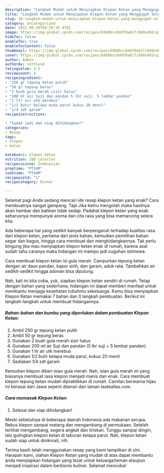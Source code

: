 ```yaml
---
description: "Langkah Mudah untuk Menyiapkan Klepon Ketan yang Menggugah Selera, Buat Buka Puasa Enak"
title: "Langkah Mudah untuk Menyiapkan Klepon Ketan yang Menggugah Selera, Buat Buka Puasa Enak"
slug: 38-langkah-mudah-untuk-menyiapkan-klepon-ketan-yang-menggugah-selera-buat-buka-puasa-enak
category: Uncategorized
date: 2022-08-20T08:39:26.476Z
image: https://img-global.cpcdn.com/recipes/69b0bcc0ddf9a61f/680x482cq70/klepon-ketan-foto-resep-utama.jpg
hideToc: false
enableToc: true
enableTocContent: false
thumbnail: https://img-global.cpcdn.com/recipes/69b0bcc0ddf9a61f/680x482cq70/klepon-ketan-foto-resep-utama.jpg
cover: https://img-global.cpcdn.com/recipes/69b0bcc0ddf9a61f/680x482cq70/klepon-ketan-foto-resep-utama.jpg
author: Admin
authorAv: notfound
ratingvalue: 4.5
reviewcount: 8
recipeingredient:
- "250 gr tepung ketan putih"
- "50 gr tepung beras"
- "2 buah gula merah sisir halus"
- "200 ml air Suji dan pandan 5 lbr suji  5 lembar pandan"
- "1 ltr air utk merebus"
- "1/2 butir kelapa muda parut kukus 20 menit"
- "1/4 sdt garam"
recipeinstructions:

- "Sudah jadi dan siap dihidangkan!"
categories:
- Resep
tags:
- klepon
- ketan

katakunci: klepon ketan 
nutrition: 280 calories
recipecuisine: Indonesian
preptime: "PT14M"
cooktime: "PT44M"
recipeyield: "1"
recipecategory: Dinner

---
```



Selamat pagi Anda sedang mencari ide resep klepon ketan yang enak? Cara membuatnya sangat gampang. Tapi Jika keliru mengolah maka hasilnya akan hambar dan bahkan tidak sedap. Padahal klepon ketan yang enak seharusnya mempunyai aroma dan cita rasa yang bisa memancing selera kita.


Ada beberapa hal yang sedikit banyak berpengaruh terhadap kualitas rasa dari klepon ketan, pertama dari jenis bahan, kemudian pemilihan bahan segar dan bagus, hingga cara membuat dan menghidangkannya. Tak perlu bingung jika mau menyiapkan klepon ketan enak di rumah, karena asal sudah tahu caranya maka hidangan ini mampu jadi suguhan istimewa.

Cara membuat klepon ketan isi gula merah. Campurkan tepung ketan dengan air daun pandan, kapur sirih, dan garam, aduk rata. Tambahkan air sedikit-sedikit hingga adonan bisa dipulung.


Nah, kali ini kita coba, yuk, siapkan klepon ketan sendiri di rumah. Tetap dengan bahan yang sederhana, hidangan ini dapat memberi manfaat untuk membantu menjaga kesehatan tubuhmu sekeluarga. Kamu bisa menyiapkan Klepon Ketan memakai 7 bahan dan 0 langkah pembuatan. Berikut ini langkah-langkah untuk membuat hidangannya.

<!--inarticleads1-->

##### Bahan-bahan dan bumbu yang diperlukan dalam pembuatan Klepon Ketan:

1. Ambil 250 gr tepung ketan putih
1. Ambil 50 gr tepung beras
1. Gunakan 2 buah gula merah sisir halus
1. Gunakan 200 ml air Suji dan pandan (5 lbr suji + 5 lembar pandan)
1. Gunakan 1 ltr air utk merebus
1. Gunakan 1/2 butir kelapa muda parut, kukus 20 menit
1. Sediakan 1/4 sdt garam


Kemudian klepon diberi isian gula merah. Nah, isian gula merah ini yang biasanya membuat rasa klepon menjadi manis dan enak. Cara membuat klepon tepung ketan mudah dipraktikkan di rumah. Camilan berwarna hijau ini berasal dari Jawa seperti dilansir dari laman tasteatlas.com. 

<!--inarticleads2-->

##### Cara memasak Klepon Ketan:


1. Selesai dan siap dihidangkan!

Meski sebetulnya di beberapa daerah Indonesia ada makanan serupa. Rebus klepon sampai matang dan mengambang di permukaan. Setelah terlihat mengambang, segera angkat dan tiriskan. Tunggu sampai dingin, lalu gulingkan klepon ketan di taburan kelapa parut. Nah, klepon ketan sudah siap untuk dinikmati, nih. 

Terima kasih telah menggunakan resep yang kami tampilkan di sini. Harapan kami, olahan Klepon Ketan yang mudah di atas dapat membantu anda menyiapkan hidangan yang lezat untuk keluarga/teman ataupun menjadi inspirasi dalam berbisnis kuliner. Selamat mencoba!
